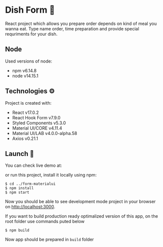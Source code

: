 # Dish Form 🍕

React project which allows you prepare order depends on kind of meal you wanna eat.
Type name order, time preparation and provide special requriments for your dish.

## Node

Used versions of node:

- npm v6.14.8
- node v14.15.1

## Technologies ⚙

Project is created with:

- React v17.0.2
- React Hook Form v7.9.0
- Styled Components v5.3.0
- Material UI/CORE v4.11.4
- Material UI/LAB v4.0.0-alpha.58
- Axios v0.21.1

## Launch 🚀

You can check live demo at:

or run this project, install it locally using npm:

```
$ cd ../form-materialui
$ npm install
$ npm start
```

Now you should be able to see development mode project in your browser on [http://localhost:3000](http://localhost:3000).

If you want to build production ready optimalized version of this app, on the root folder use commands puted below

```
$ npm build
```

Now app should be prepared in `build` folder
